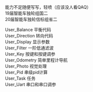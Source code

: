 能力不足随便写写，轻喷（应该没人看QAQ）\
19届智能车独轮组国二\
20届智能车独轮信标组省二

User_Balance       平衡代码\
User_Direction     转向代码\
User_Display       显示参数\
User_Filter        一阶低通滤波\
User_Key           按键和按键调参\
User_Odometry      简单里程计导航\
User_Photo         视觉处理\
User_Pid           串级pid计算\
User_Task 	       任务\
User_Uart          串口和串口调参
